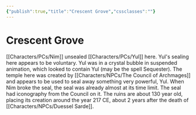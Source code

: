 ```yaml
---
{"publish":true,"title":"Crescent Grove","cssclasses":""}
---
```


# Crescent Grove

[[Characters/PCs/Nim]] unsealed [[Characters/PCs/Yul]] here. Yul's sealing here appears to be voluntary. Yul was in a crystal bubble in suspended animation, which looked to contain Yul (may be the spell Sequester). The temple here was created by [[Characters/NPCs/The Council of Archmages]] and appears to be used to seal away something very powerful, Yul. When Nim broke the seal, the seal was already almost at its time limit. The seal had iconography from the Council on it. The ruins are about 130 year old, placing its creation around the year 217 CE, about 2 years after the death of [[Characters/NPCs/Duessel Sarde]]. 